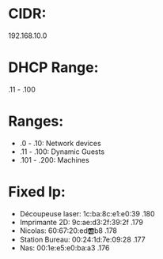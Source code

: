 CIDR:
=====

192.168.10.0

DHCP Range:
===========

.11 - .100

Ranges:
=======

- .0 - .10: Network devices
- .11 - .100: Dynamic Guests
- .101 - .200: Machines

Fixed Ip:
=========

- Découpeuse laser: 1c:ba:8c:e1:e0:39 .180
- Imprimante 2D: 9c:ae:d3:2f:39:2f .179
- Nicolas: 60:67:20:ed:ab:b8 .178
- Station Bureau: 00:24:1d:7e:09:28 .177
- Nas: 00:1e:e5:e0:ba:a3 .176

